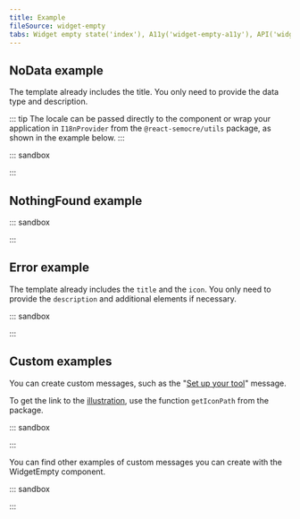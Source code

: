 ```yaml
---
title: Example
fileSource: widget-empty
tabs: Widget empty state('index'), A11y('widget-empty-a11y'), API('widget-empty-api'), Example('widget-empty-code'), Changelog('widget-empty-changelog')
---
```


## NoData example

The template already includes the title. You only need to provide the data type and description.

::: tip
The locale can be passed directly to the component or wrap your application in `I18nProvider` from the `@react-semocre/utils` package, as shown in the example below.
:::

::: sandbox

<script lang="tsx">
import React, { useState } from 'react';
import Select from '@semcore/ui/select';
import { I18nProvider } from '@semcore/ui/utils/enhances/WithI18n';
import { NoData } from '@semcore/ui/widget-empty';
import Card from '@semcore/ui/card';
import { Text } from '@semcore/ui/typography';
import Divider from '@semcore/ui/divider';

const options = ['de', 'en', 'es', 'fr', 'it', 'ja', 'pt', 'ru', 'zh', 'ko', 'vi', 'pl', 'sv'].map(
  (o) => ({
    value: o,
    children: o,
  }),
);

const Demo = () => {
  const [lang, setLang] = useState('en');

  return (
    <div>
      Select lang: <Select options={options} value={lang} onChange={setLang} />
      <I18nProvider value={lang}>
        <Card my={5} pt={4}>
          <Text size={300} bold>
            Line chart
          </Text>
          <Divider orientation='horizontal' m={'8px 0 12px -20px'} w={'calc(100% + 40px)'} />
          <NoData type='line-chart' />
        </Card>
        <Card my={5} pt={4}>
          <Text size={300} bold>
            Area chart
          </Text>
          <Divider orientation='horizontal' m={'8px 0 12px -20px'} w={'calc(100% + 40px)'} />
          <NoData type='area-chart' />
        </Card>
        <Card my={5} pt={4}>
          <Text size={300} bold>
            Stacked area chart
          </Text>
          <Divider orientation='horizontal' m={'8px 0 12px -20px'} w={'calc(100% + 40px)'} />
          <NoData type='stacked-area-chart' />
        </Card>
        <Card my={5} pt={4}>
          <Text size={300} bold>
            Funnel chart
          </Text>
          <Divider orientation='horizontal' m={'8px 0 12px -20px'} w={'calc(100% + 40px)'} />
          <NoData type='funnel-chart' />
        </Card>
        <Card my={5} pt={4}>
          <Text size={300} bold>
            Pie chart
          </Text>
          <Divider orientation='horizontal' m={'8px 0 12px -20px'} w={'calc(100% + 40px)'} />
          <NoData type='pie-chart' />
        </Card>
        <Card my={5} pt={4}>
          <Text size={300} bold>
            Donut chart
          </Text>
          <Divider orientation='horizontal' m={'8px 0 12px -20px'} w={'calc(100% + 40px)'} />
          <NoData type='donut-chart' />
        </Card>
        <Card my={5} pt={4}>
          <Text size={300} bold>
            Vertical bar chart
          </Text>
          <Divider orientation='horizontal' m={'8px 0 12px -20px'} w={'calc(100% + 40px)'} />
          <NoData type='vertical-bar-chart' />
        </Card>
        <Card my={5} pt={4}>
          <Text size={300} bold>
            Horizontal bar chart
          </Text>
          <Divider orientation='horizontal' m={'8px 0 12px -20px'} w={'calc(100% + 40px)'} />
          <NoData type='horizontal-bar-chart' />
        </Card>
        <Card my={5} pt={4}>
          <Text size={300} bold>
            Scatter plot chart
          </Text>
          <Divider orientation='horizontal' m={'8px 0 12px -20px'} w={'calc(100% + 40px)'} />
          <NoData type='scatter-plot-chart' />
        </Card>
        <Card my={5} pt={4}>
          <Text size={300} bold>
            Venn chart
          </Text>
          <Divider orientation='horizontal' m={'8px 0 12px -20px'} w={'calc(100% + 40px)'} />
          <NoData type='venn-chart' />
        </Card>
        <Card my={5} pt={4}>
          <Text size={300} bold>
            Radar chart
          </Text>
          <Divider orientation='horizontal' m={'8px 0 12px -20px'} w={'calc(100% + 40px)'} />
          <NoData type='radar-chart' />
        </Card>
        <Card my={5} pt={4}>
          <Text size={300} bold>
            Lollipop chart
          </Text>
          <Divider orientation='horizontal' m={'8px 0 12px -20px'} w={'calc(100% + 40px)'} />
          <NoData type='lollipop-chart' />
        </Card>
        <Card my={5} pt={4}>
          <Text size={300} bold>
            Choropleth map chart
          </Text>
          <Divider orientation='horizontal' m={'8px 0 12px -20px'} w={'calc(100% + 40px)'} />
          <NoData type='choropleth-map-chart' />
        </Card>
        <Card my={5} pt={4}>
          <Text size={300} bold>
            Combined chart
          </Text>
          <Divider orientation='horizontal' m={'8px 0 12px -20px'} w={'calc(100% + 40px)'} />
          <NoData type='combined-chart' />
        </Card>
        <Card my={5} pt={4}>
          <Text size={300} bold>
            Sankey chart
          </Text>
          <Divider orientation='horizontal' m={'8px 0 12px -20px'} w={'calc(100% + 40px)'} />
          <NoData type='sankey-chart' />
        </Card>
        <Card my={5} pt={4}>
          <Text size={300} bold>
            Radial Tree chart
          </Text>
          <Divider orientation='horizontal' m={'8px 0 12px -20px'} w={'calc(100% + 40px)'} />
          <NoData type='radial-tree-chart' />
        </Card>
        <Card my={5} pt={4}>
          <Text size={300} bold>
            Table
          </Text>
          <Divider orientation='horizontal' m={'8px 0 12px -20px'} w={'calc(100% + 40px)'} />
          <NoData type='table' />
        </Card>
        <Card my={5} pt={4}>
          <Text size={300} bold>
            Text links etc
          </Text>
          <Divider orientation='horizontal' m={'8px 0 12px -20px'} w={'calc(100% + 40px)'} />
          <NoData type='text-links-etc' />
        </Card>
        <Card my={5} pt={4}>
          <Text size={300} bold>
            Other data
          </Text>
          <Divider orientation='horizontal' m={'8px 0 12px -20px'} w={'calc(100% + 40px)'} />
          <NoData type='other-data' />
        </Card>
        <Card my={5} pt={4}>
          <Text size={300} bold>
            Suggestions
          </Text>
          <Divider orientation='horizontal' m={'8px 0 12px -20px'} w={'calc(100% + 40px)'} />
          <NoData type='suggestions' />
        </Card>
        <Card my={5} pt={4}>
          <Text size={300} bold>
            Duplicates
          </Text>
          <Divider orientation='horizontal' m={'8px 0 12px -20px'} w={'calc(100% + 40px)'} />
          <NoData type='duplicates' />
        </Card>
        <Card my={5} pt={4}>
          <Text size={300} bold>
            Tag cloud
          </Text>
          <Divider orientation='horizontal' m={'8px 0 12px -20px'} w={'calc(100% + 40px)'} />
          <NoData type='tag-cloud' />
        </Card>
      </I18nProvider>
    </div>
  );
};
</script>

:::

## NothingFound example

::: sandbox

<script lang="tsx">
import React, { useState } from 'react';
import { Box } from '@semcore/ui/flex-box';
import Select from '@semcore/ui/select';
import { I18nProvider } from '@semcore/ui/utils/enhances/WithI18n';
import { NoData } from '@semcore/ui/widget-empty';
import Card from '@semcore/ui/card';
import { Text } from '@semcore/ui/typography';
import Button from '@semcore/ui/button';
import Divider from '@semcore/ui/divider';

const options = ['de', 'en', 'es', 'fr', 'it', 'ja', 'pt', 'ru', 'zh', 'ko', 'vi', 'pl', 'sv'].map(
  (o) => ({
    value: o,
    children: o,
  }),
);

const Demo = () => {
  const [lang, setLang] = useState('en');

  return (
    <div>
      Select lang: <Select options={options} value={lang} onChange={setLang} />
      <I18nProvider value={lang}>
        <Card my={5}>
          <Text size={300} bold>
            Nothing found
          </Text>
          <Divider orientation='horizontal' m={'8px 0 12px -20px'} w={'calc(100% + 40px)'} />
          <NoData type='nothing-found' description='Try changing your filters.'>
            <Box mt={4}>
              <Button use='secondary'>Clear filters</Button>
            </Box>
          </NoData>
        </Card>
      </I18nProvider>
    </div>
  );
};
</script>

:::

## Error example

The template already includes the `title` and the `icon`. You only need to provide the `description` and additional elements if necessary.

::: sandbox

<script lang="tsx">
import React, { useState } from 'react';
import Select from '@semcore/ui/select';
import { Box } from '@semcore/ui/flex-box';
import { I18nProvider } from '@semcore/ui/utils/enhances/WithI18n';
import { Error } from '@semcore/ui/widget-empty';
import Card from '@semcore/ui/card';
import { Text } from '@semcore/ui/typography';
import Button from '@semcore/ui/button';
import ReloadM from '@semcore/ui/icon/Reload/m';
import Link from '@semcore/ui/link';
import Divider from '@semcore/ui/divider';

const options = ['de', 'en', 'es', 'fr', 'it', 'ja', 'pt', 'ru', 'zh', 'ko', 'vi', 'pl', 'sv'].map(
  (o) => ({
    value: o,
    children: o,
  }),
);

const Demo = () => {
  const [lang, setLang] = useState('en');

  return (
    <div>
      Select lang: <Select options={options} value={lang} onChange={setLang} />
      <I18nProvider value={lang}>
        <Card my={5}>
          <Text size={300} bold>
            Known error
          </Text>
          <Divider orientation='horizontal' m={'8px 0 12px -20px'} w={'calc(100% + 40px)'} />
          <Error>
            <Box mt={4}>
              <Button addonLeft={ReloadM}>Reload page</Button>
            </Box>
          </Error>
        </Card>
        <Card my={5}>
          <Text size={300} bold>
            Don't known error
          </Text>
          <Divider orientation='horizontal' m={'8px 0 12px -20px'} w={'calc(100% + 40px)'} />
          <Error
            description={
              <>
                Please try again later. If the problem persists, contact us at{' '}
                <Link href='mailto:mail@semrush.com'>mail@semrush.com</Link>
              </>
            }
          >
            <Box mt={4}>
              <Button addonLeft={ReloadM}>
                <Button.Text>Reload page</Button.Text>
              </Button>
            </Box>
          </Error>
        </Card>
      </I18nProvider>
    </div>
  );
};
</script>

:::

## Custom examples

You can create custom messages, such as the "[Set up your tool](/components/widget-empty/#set_up_your_product)" message.

To get the link to the [illustration](/style/illustration/), use the function `getIconPath` from the package.

::: sandbox

<script lang="tsx">
import React from 'react';
import { Text } from '@semcore/ui/typography';
import { Box } from '@semcore/ui/flex-box';
import Button from '@semcore/ui/button';
import Card from '@semcore/ui/card';
import WidgetEmpty, { getIconPath } from '@semcore/ui/widget-empty';
import Divider from '@semcore/ui/divider';

const Demo = () => {
  return (
    <div>
      <Card my={5}>
        <Text size={300} bold>
          [Name Tool]
        </Text>
        <Divider orientation='horizontal' m={'8px 0 12px -20px'} w={'calc(100% + 40px)'} />
        <WidgetEmpty icon={getIconPath('combined-chart')}>
          <WidgetEmpty.Title>Set up your [Name Tool]</WidgetEmpty.Title>
          <WidgetEmpty.Description>
            [Name Tool] allows you to get daily updates on positions in Google’s top 100 organic and
            paid search results.
          </WidgetEmpty.Description>
          <Box mt={4}>
            <Button theme='success' use='primary'>
              Set up [Name Tool]
            </Button>
          </Box>
        </WidgetEmpty>
      </Card>
    </div>
  );
};
</script>

:::

You can find other examples of custom messages you can create with the WidgetEmpty component.

::: sandbox

<script lang="tsx">
import React from 'react';
import { Text } from '@semcore/ui/typography';
import Card from '@semcore/ui/card';
import WidgetEmpty, { getIconPath } from '@semcore/ui/widget-empty';
import Divider from '@semcore/ui/divider';

const Demo = () => {
  return (
    <div>
      <Card my={5}>
        <Text size={300} bold>
          Congratulations
        </Text>
        <Divider orientation='horizontal' m={'8px 0 12px -20px'} w={'calc(100% + 40px)'} />
        <WidgetEmpty icon={getIconPath('congrats')}>
          <WidgetEmpty.Title>Wow! You are doing great!</WidgetEmpty.Title>
          <WidgetEmpty.Description>Nothing to fix here.</WidgetEmpty.Description>
        </WidgetEmpty>
      </Card>
      <Card my={5}>
        <Text size={300} bold>
          Good results
        </Text>
        <Divider orientation='horizontal' m={'8px 0 12px -20px'} w={'calc(100% + 40px)'} />
        <WidgetEmpty icon={getIconPath('good')}>
          <WidgetEmpty.Title>Good results</WidgetEmpty.Title>
          <WidgetEmpty.Description>Wow! You are doing great!</WidgetEmpty.Description>
        </WidgetEmpty>
      </Card>
      <Card my={5}>
        <Text size={300} bold>
          Next time
        </Text>
        <Divider orientation='horizontal' m={'8px 0 12px -20px'} w={'calc(100% + 40px)'} />
        <WidgetEmpty icon={getIconPath('nexttime')}>
          <WidgetEmpty.Title>Next time will be better</WidgetEmpty.Title>
          <WidgetEmpty.Description>Keep going to achieve good results.</WidgetEmpty.Description>
        </WidgetEmpty>
      </Card>
      <Card my={5}>
        <Text size={300} bold>
          Next time
        </Text>
        <Divider orientation='horizontal' m={'8px 0 12px -20px'} w={'calc(100% + 40px)'} />
        <WidgetEmpty icon={getIconPath('processing')}>
          <WidgetEmpty.Title>Processing</WidgetEmpty.Title>
          <WidgetEmpty.Description>
            Wait till the process will come to an end.
          </WidgetEmpty.Description>
        </WidgetEmpty>
      </Card>
    </div>
  );
};
</script>

:::
